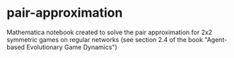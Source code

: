 # pair-approximation
Mathematica notebook created to solve the pair approximation for 2x2 symmetric games on regular networks (see section 2.4 of the book "Agent-based Evolutionary Game Dynamics")

